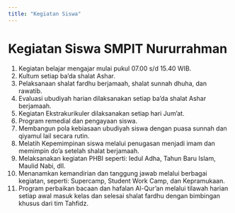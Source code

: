 ```yaml
---
title: "Kegiatan Siswa"
---
```


# Kegiatan Siswa SMPIT Nururrahman

1. Kegiatan belajar mengajar mulai pukul 07.00 s/d 15.40 WIB.
2. Kultum setiap ba’da shalat Ashar.
3. Pelaksanaan shalat fardhu berjamaah, shalat sunnah dhuha, dan rawatib.
4. Evaluasi ubudiyah harian dilaksanakan setiap ba’da shalat Ashar berjamaah.
5. Kegiatan Ekstrakurikuler dilaksanakan setiap hari Jum’at.
6. Program remedial dan pengayaan siswa.
7. Membangun pola kebiasaan ubudiyah siswa dengan puasa sunnah dan qiyamul lail secara rutin.
8. Melatih Kepemimpinan siswa melalui penugasan menjadi imam dan memimpin do’a setelah shalat berjamaah.
9. Melaksanakan kegiatan PHBI seperti: Iedul Adha, Tahun Baru Islam, Maulid Nabi, dll.
10. Menanamkan kemandirian dan tanggung jawab melalui berbagai kegiatan, seperti: Supercamp, Student Work Camp, dan Kepramukaan.
11. Program perbaikan bacaan dan hafalan Al-Qur’an melalui tilawah harian setiap awal masuk kelas dan selesai shalat fardhu dengan bimbingan khusus dari tim Tahfidz.
